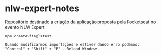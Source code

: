 # nlw-expert-notes
Repositório destinado a criação da aplicação proposta pela Rocketseat no evento NLW Expert 


```
npm createvite@latest
```

```
Quando modificarmos importações e estiver dando erro podemos:
"Control" + "Shift" + "P" - Reload Windows
```